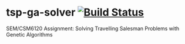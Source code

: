 # tsp-ga-solver [![Build Status](https://magnum.travis-ci.com/cgddrd/tsp-ga-solver.svg?token=tCLDqXmwoDrZUXhGxxFz&branch=master)](https://magnum.travis-ci.com/cgddrd/tsp-ga-solver)
SEM/CSM6120 Assignment: Solving Travelling Salesman Problems with Genetic Algorithms
